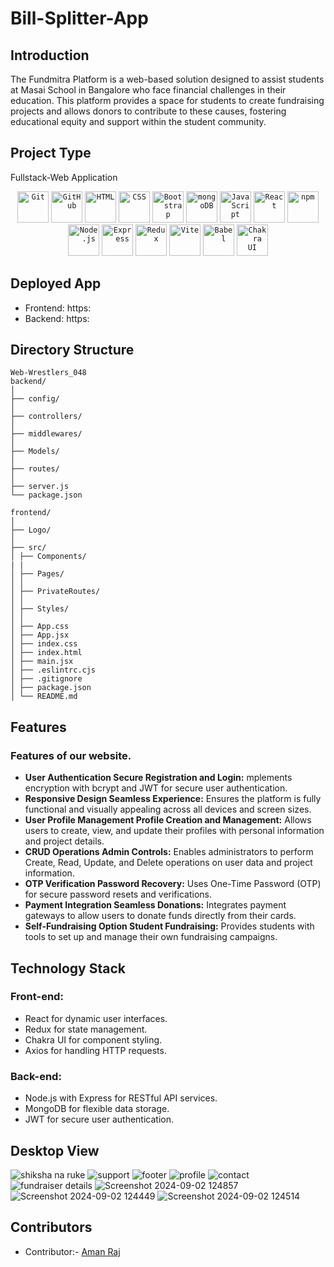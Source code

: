 # Bill-Splitter-App

## Introduction
The Fundmitra Platform is a web-based solution designed to assist students at Masai School in Bangalore who face financial challenges in their education. This platform provides a space for students to create fundraising projects and allows donors to contribute to these causes, fostering educational equity and support within the student community.

## Project Type
Fullstack-Web Application

<div align="center">
	<code><img width="50" src="https://user-images.githubusercontent.com/25181517/192108372-f71d70ac-7ae6-4c0d-8395-51d8870c2ef0.png" alt="Git" title="Git"/></code>
	<code><img width="50" src="https://user-images.githubusercontent.com/25181517/192108374-8da61ba1-99ec-41d7-80b8-fb2f7c0a4948.png" alt="GitHub" title="GitHub"/></code>
	<code><img width="50" src="https://user-images.githubusercontent.com/25181517/192158954-f88b5814-d510-4564-b285-dff7d6400dad.png" alt="HTML" title="HTML"/></code>
	<code><img width="50" src="https://user-images.githubusercontent.com/25181517/183898674-75a4a1b1-f960-4ea9-abcb-637170a00a75.png" alt="CSS" title="CSS"/></code>
	<code><img width="50" src="https://user-images.githubusercontent.com/25181517/183898054-b3d693d4-dafb-4808-a509-bab54cf5de34.png" alt="Bootstrap" title="Bootstrap"/></code>
	<code><img width="50" src="https://user-images.githubusercontent.com/25181517/182884177-d48a8579-2cd0-447a-b9a6-ffc7cb02560e.png" alt="mongoDB" title="mongoDB"/></code>
	<code><img width="50" src="https://user-images.githubusercontent.com/25181517/117447155-6a868a00-af3d-11eb-9cfe-245df15c9f3f.png" alt="JavaScript" title="JavaScript"/></code>
	<code><img width="50" src="https://user-images.githubusercontent.com/25181517/183897015-94a058a6-b86e-4e42-a37f-bf92061753e5.png" alt="React" title="React"/></code>
	<code><img width="50" src="https://user-images.githubusercontent.com/25181517/121401671-49102800-c959-11eb-9f6f-74d49a5e1774.png" alt="npm" title="npm"/></code>
	<code><img width="50" src="https://user-images.githubusercontent.com/25181517/183568594-85e280a7-0d7e-4d1a-9028-c8c2209e073c.png" alt="Node.js" title="Node.js"/></code>
	<code><img width="50" src="https://user-images.githubusercontent.com/25181517/183859966-a3462d8d-1bc7-4880-b353-e2cbed900ed6.png" alt="Express" title="Express"/></code>
	<code><img width="50" src="https://user-images.githubusercontent.com/25181517/187896150-cc1dcb12-d490-445c-8e4d-1275cd2388d6.png" alt="Redux" title="Redux"/></code>
	<code><img width="50" src="https://github-production-user-asset-6210df.s3.amazonaws.com/62091613/261395532-b40892ef-efb8-4b0e-a6b5-d1cfc2f3fc35.png" alt="Vite" title="Vite"/></code>
	<code><img width="50" src="https://github.com/marwin1991/profile-technology-icons/assets/136815194/ecd443af-ebba-4af8-a46e-1bf64d863b5b" alt="Babel" title="Babel"/></code>
	<code><img width="50" src="https://user-images.githubusercontent.com/25181517/190887639-d0ba4ec9-ddbe-45dd-bea1-4db83846503e.png" alt="Chakra UI" title="Chakra UI"/></code>
</div>

## Deployed App

- Frontend: https:
- Backend: https:

## Directory Structure

```
Web-Wrestlers_048
backend/
│
├── config/
│
├── controllers/
│ 
├── middlewares/
│
├── Models/
│
├── routes/
│
├── server.js
└── package.json

frontend/
│
├── Logo/
│
├── src/
│ ├── Components/
| |
│ ├── Pages/
│ │
│ ├── PrivateRoutes/
│ │
│ ├── Styles/
│ │
│ ├── App.css
│ ├── App.jsx
│ ├── index.css
│ ├── index.html
│ ├── main.jsx
│ ├── .eslintrc.cjs
│ ├── .gitignore
│ ├── package.json
│ └── README.md
```

## Features

### Features of our website.

- **User Authentication Secure Registration and Login:** mplements encryption with bcrypt and JWT for secure user authentication.
- **Responsive Design Seamless Experience:** Ensures the platform is fully functional and visually appealing across all devices and screen sizes.
- **User Profile Management Profile Creation and Management:** Allows users to create, view, and update their profiles with personal information and project details.
- **CRUD Operations Admin Controls:** Enables administrators to perform Create, Read, Update, and Delete operations on user data and project information.
- **OTP Verification Password Recovery:** Uses One-Time Password (OTP) for secure password resets and verifications.
- **Payment Integration Seamless Donations:** Integrates payment gateways to allow users to donate funds directly from their cards.
- **Self-Fundraising Option Student Fundraising:** Provides students with tools to set up and manage their own fundraising campaigns.


## Technology Stack

### Front-end:
- React for dynamic user interfaces.
- Redux for state management.
- Chakra UI for component styling.
- Axios for handling HTTP requests.

### Back-end:
- Node.js with Express for RESTful API services.
- MongoDB for flexible data storage.
- JWT for secure user authentication.


## Desktop View
![shiksha na ruke](https://github.com/user-attachments/assets/19ac5878-73cb-4a73-96a7-94af1614b136)
![support](https://github.com/user-attachments/assets/1ba8257b-eb04-4a93-b583-beed329f4362)
![footer](https://github.com/user-attachments/assets/d2b59eb8-2c8a-4073-a880-d92a5aad1611)
![profile](https://github.com/user-attachments/assets/909bf00a-60bf-4ebd-bf19-43097072f047)
![contact](https://github.com/user-attachments/assets/a1177cd7-0f4f-4745-9def-1272281c7756)
![fundraiser details](https://github.com/user-attachments/assets/d24f6f79-ed88-445e-a3e6-485c049a694e)
![Screenshot 2024-09-02 124857](https://github.com/user-attachments/assets/3c418191-904d-4c76-a767-56f9f55aa8b4)
![Screenshot 2024-09-02 124449](https://github.com/user-attachments/assets/170ba669-62e6-464a-b9fa-8af76d9ef0a3)
![Screenshot 2024-09-02 124514](https://github.com/user-attachments/assets/5fbf6e9d-b081-4e46-a315-dc371a642ffb)

## Contributors
- Contributor:- [Aman Raj](https://github.com/amanraj98523)

